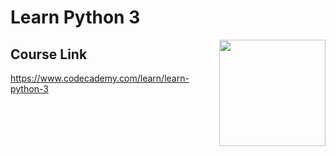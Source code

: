 # Learn Python 3

<a href="https://www.codecademy.com" target="_blank"><img src="https://github.com/Codecademy/learn-cpp/blob/master/logo.png" align="right" width=170;></a>

## Course Link ##

https://www.codecademy.com/learn/learn-python-3
